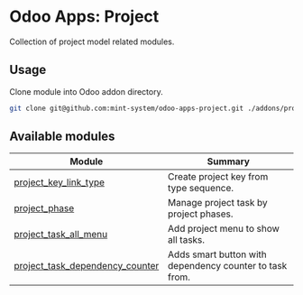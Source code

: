 # Odoo Apps: Project

Collection of project model related modules.

## Usage

Clone module into Odoo addon directory.

```bash
git clone git@github.com:mint-system/odoo-apps-project.git ./addons/project
```

## Available modules

| Module | Summary |
| --- | --- |
| [project_key_link_type](project_key_link_type) |         Create project key from type sequence. |
| [project_phase](project_phase) |         Manage project task by project phases. |
| [project_task_all_menu](project_task_all_menu) |         Add project menu to show all tasks. |
| [project_task_dependency_counter](project_task_dependency_counter) |         Adds smart button with dependency counter to task from. |
